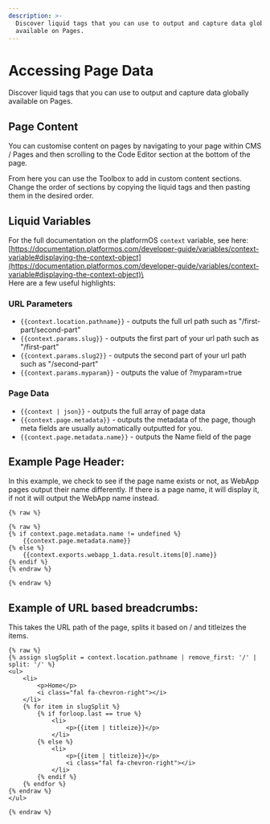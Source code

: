 ```yaml
---
description: >-
  Discover liquid tags that you can use to output and capture data globally
  available on Pages.
---
```


# Accessing Page Data

Discover liquid tags that you can use to output and capture data globally available on Pages.

## Page Content

You can customise content on pages by navigating to your page within CMS / Pages and then scrolling to the Code Editor section at the bottom of the page.

From here you can use the Toolbox to add in custom content sections. Change the order of sections by copying the liquid tags and then pasting them in the desired order.

## Liquid Variables

For the full documentation on the platformOS `context` variable, see here: [https://documentation.platformos.com/developer-guide/variables/context-variable#displaying-the-context-object](https://documentation.platformos.com/developer-guide/variables/context-variable#displaying-the-context-object)\
\
Here are a few useful highlights:

### URL Parameters

* `{{context.location.pathname}}` - outputs the full url path such as "/first-part/second-part"
* `{{context.params.slug}}` - outputs the first part of your url path such as "/first-part"
* `{{context.params.slug2}}`  - outputs the second part of your url path such as "/second-part"
* `{{context.params.myparam}}`  - outputs the value of ?myparam=true

### Page Data

* `{{context | json}}` - outputs the full array of page data
* `{{context.page.metadata}}`  - outputs the metadata of the page, though meta fields are usually automatically outputted for you.
* `{{context.page.metadata.name}}` - outputs the Name field of the page

## Example Page Header:

In this example, we check to see if the page name exists or not, as WebApp pages output their name differently. If there is a page name, it will display it, if not it will output the WebApp name instead.

```liquid
{% raw %}

{% raw %}
{% if context.page.metadata.name != undefined %}
    {{context.page.metadata.name}}
{% else %}
    {{context.exports.webapp_1.data.result.items[0].name}}
{% endif %}
{% endraw %}

{% endraw %}
```

## Example of URL based breadcrumbs:

This takes the URL path of the page, splits it based on / and titleizes the items.

```liquid
{% raw %}
{% assign slugSplit = context.location.pathname | remove_first: '/' | split: '/' %}
<ul>
    <li>
        <p>Home</p>
        <i class="fal fa-chevron-right"></i>
    </li>
    {% for item in slugSplit %}
        {% if forloop.last == true %}
            <li>
                <p>{{item | titleize}}</p>
            </li>
        {% else %}
            <li>
                <p>{{item | titleize}}</p>
                <i class="fal fa-chevron-right"></i>
            </li>
        {% endif %}
    {% endfor %}
{% endraw %}
</ul>

{% endraw %}
```
